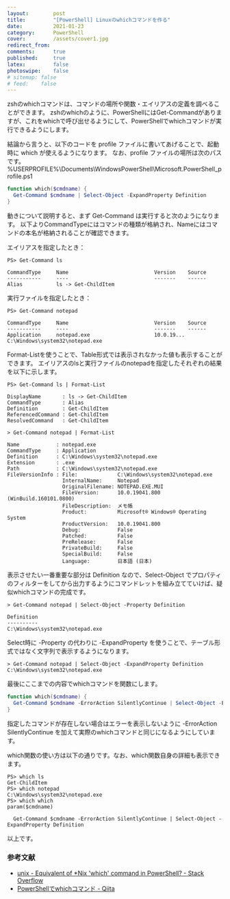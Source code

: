 ```yaml
---
layout:        post
title:         "[PowerShell] Linuxのwhichコマンドを作る"
date:          2021-01-23
category:      PowerShell
cover:         /assets/cover1.jpg
redirect_from:
comments:      true
published:     true
latex:         false
photoswipe:    false
# sitemap: false
# feed:    false
---
```


zshのwhichコマンドは、コマンドの場所や関数・エイリアスの定義を調べることができます。
zshのwhichのように、PowerShellにはGet-Commandがありますが、これをwhichで呼び出せるようにして、PowerShellでwhichコマンドが実行できるようにします。

結論から言うと、以下のコードを profile ファイルに書いてあげることで、起動時に which が使えるようになります。
なお、profile ファイルの場所は次のパスです。
%USERPROFILE%\Documents\WindowsPowerShell\Microsoft.PowerShell_profile.ps1

```powershell
function which($cmdname) {
  Get-Command $cmdname | Select-Object -ExpandProperty Definition
}
```

動きについて説明すると、まず Get-Command は実行すると次のようになります。
以下よりCommandTypeにはコマンドの種類が格納され、Nameにはコマンドの本名が格納されることが確認できます。

エイリアスを指定したとき：

```
PS> Get-Command ls

CommandType     Name                            Version    Source
-----------     ----                            -------    ------
Alias           ls -> Get-ChildItem
```

実行ファイルを指定したとき：

```
PS> Get-Command notepad

CommandType     Name                            Version    Source
-----------     ----                            -------    ------
Application     notepad.exe                     10.0.19... C:\Windows\system32\notepad.exe
```

Format-Listを使うことで、Table形式では表示されなかった値も表示することができます。
エイリアスのlsと実行ファイルのnotepadを指定したそれぞれの結果を以下に示します。

```
PS> Get-Command ls | Format-List

DisplayName       : ls -> Get-ChildItem
CommandType       : Alias
Definition        : Get-ChildItem
ReferencedCommand : Get-ChildItem
ResolvedCommand   : Get-ChildItem
```

```
> Get-Command notepad | Format-List

Name            : notepad.exe
CommandType     : Application
Definition      : C:\Windows\system32\notepad.exe
Extension       : .exe
Path            : C:\Windows\system32\notepad.exe
FileVersionInfo : File:             C:\Windows\system32\notepad.exe
                  InternalName:     Notepad
                  OriginalFilename: NOTEPAD.EXE.MUI
                  FileVersion:      10.0.19041.800 (WinBuild.160101.0800)
                  FileDescription:  メモ帳
                  Product:          Microsoft® Windows® Operating System
                  ProductVersion:   10.0.19041.800
                  Debug:            False
                  Patched:          False
                  PreRelease:       False
                  PrivateBuild:     False
                  SpecialBuild:     False
                  Language:         日本語 (日本)
```

表示させたい一番重要な部分は Definition なので、Select-Object でプロパティのフィルターをしてから出力するようにコマンドレットを組み立てていけば、疑似whichコマンドの完成です。

```
> Get-Command notepad | Select-Object -Property Definition

Definition
----------
C:\Windows\system32\notepad.exe
```

Select時に -Property の代わりに -ExpandProperty を使うことで、テーブル形式ではなく文字列で表示するようになります。

```
> Get-Command notepad | Select-Object -ExpandProperty Definition
C:\Windows\system32\notepad.exe
```

最後にここまでの内容でwhichコマンドを関数にします。

```powershell
function which($cmdname) {
  Get-Command $cmdname -ErrorAction SilentlyContinue | Select-Object -ExpandProperty Definition
}
```

指定したコマンドが存在しない場合はエラーを表示しないように -ErrorAction SilentlyContinue を加えて実際のwhichコマンドと同じになるようにしています。

which関数の使い方は以下の通りです。なお、which関数自身の詳細も表示できます。

```
PS> which ls
Get-ChildItem
PS> which notepad
C:\Windows\system32\notepad.exe
PS> which which
param($cmdname)

  Get-Command $cmdname -ErrorAction SilentlyContinue | Select-Object -ExpandProperty Definition

```


以上です。


### 参考文献

- [unix - Equivalent of *Nix 'which' command in PowerShell? - Stack Overflow](https://stackoverflow.com/questions/63805/equivalent-of-nix-which-command-in-powershell)
- [PowerShellでwhichコマンド - Qiita](https://qiita.com/Hiraku/items/e42bc5756157949a9742)
